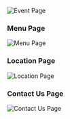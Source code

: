 ![Event Page](screenshots/event_page.png)

### Menu Page

![Menu Page](screenshots/menu_page.png)

### Location Page

![Location Page](screenshots/location_page.png)

### Contact Us Page

![Contact Us Page](screenshots/contact_us_page.png)
